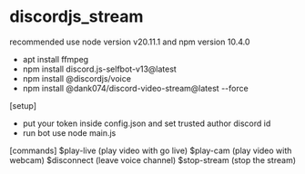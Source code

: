 # discordjs_stream

recommended use node version v20.11.1 and npm version 10.4.0

* apt install ffmpeg
* npm install discord.js-selfbot-v13@latest
* npm install @discordjs/voice
* npm install @dank074/discord-video-stream@latest --force

[setup]
* put your token inside config.json and set trusted author discord id
* run bot use node main.js


[commands]
$play-live <link> (play video with go live)
$play-cam <link> (play video with webcam)
$disconnect (leave voice channel)
$stop-stream (stop the stream)

